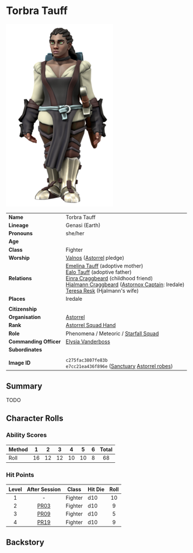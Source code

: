 # Torbra Tauff

<img src="https://raw.githubusercontent.com/jesskelsall/astarus-images/main/characters/portraits/c275fac3807fe83b.png" height="500" />

|||
| --- | --- |
| **Name** | Torbra Tauff | character.3
| **Lineage** | Genasi (Earth) |
| **Pronouns** | she/her |
| **Age** | |
| **Class** | Fighter |
| **Worship** | [Valnos](../gods/deities/valnos.md) ([Astorrel](../organisations/astorrel/astorrel.md) pledge) |
| **Relations** | [Emelina Tauff](emelina-tauff.md) (adoptive mother)<br>[Ealo Tauff](ealo-tauff.md) (adoptive father)<br>[Einra Craggbeard](einra-craggbeard.md) (childhood friend)<br>[Hjalmann Craggbeard](hjalmann-craggbeard.md) ([Astornox Captain](../organisations/astornox/ranks/astornox-captain.md): Iredale)<br>[Teresa Resk](teresa-resk.md) (Hjalmann's wife) |
| **Places** | Iredale |
|||
| **Citizenship** | |
| **Organisation** | [Astorrel](../organisations/astorrel/astorrel.md) |
| **Rank** | [Astorrel Squad Hand](../organisations/astorrel/ranks/astorrel-squad-hand.md) |
| **Role** | Phenomena / Meteoric / [Starfall Squad](../organisations/astorrel/squads/starfall-squad.md) |
| **Commanding Officer** | [Elysia Vanderboss](elysia-vanderboss.md) |
| **Subordinates** | |
|||
| **Image ID** | `c275fac3807fe83b`<br>`e7cc21ea436f896e` ([Sanctuary](../organisations/astorrel/sanctuary.md) [Astorrel robes](../organisations/astorrel/uniforms/astorrel-robes.md)) |

## Summary

TODO

## Character Rolls

### Ability Scores

| Method | 1 | 2 | 3 | 4 | 5 | 6 | Total |
| --- |:---:|:---:|:---:|:---:|:---:|:---:|:---:|
| Roll | 16 | 12 | 12 | 10 | 10 | 8 | 68 |

### Hit Points

| Level | After Session | Class | Hit Die | Roll |
|:---:|:---:| --- | --- |:---:|
| 1 | - | Fighter | d10 | 10 |
| 2 | [PR03](../sessions/PR03.md) | Fighter | d10 | 9 |
| 3 | [PR09](../sessions/PR09.md) | Fighter | d10 | 5 |
| 4 | [PR19](../sessions/PR19.md) | Fighter | d10 | 9 |

## Backstory
